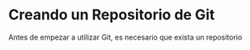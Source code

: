 # Creando un Repositorio de Git

Antes de empezar a utilizar Git, es necesario que exista un repositorio
<!--stackedit_data:
eyJoaXN0b3J5IjpbMjY4MjI3MDI3XX0=
-->